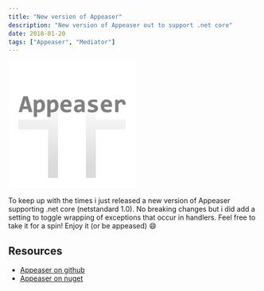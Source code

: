 ```yaml
---
title: "New version of Appeaser"
description: "New version of Appeaser out to support .net core"
date: 2018-01-20
tags: ["Appeaser", "Mediator"]
---
```


![Appeaser](https://github.com/carl-berg/appeaser/raw/master/res/icon_256.png)

To keep up with the times i just released a new version of Appeaser supporting .net core (netstandard 1.0). No breaking changes but i did add a setting to toggle wrapping of exceptions that occur in handlers. Feel free to take it for a spin! Enjoy it (or be appeased) :smile:

## Resources
- [Appeaser on github](https://github.com/carl-berg/appeaser)
- [Appeaser on nuget](https://www.nuget.org/packages/Appeaser)